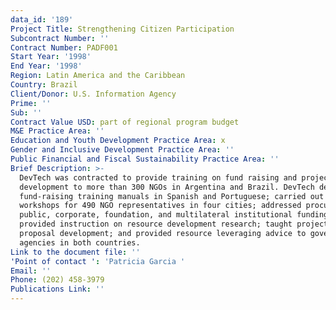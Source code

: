 ```yaml
---
data_id: '189'
Project Title: Strengthening Citizen Participation
Subcontract Number: ''
Contract Number: PADF001
Start Year: '1998'
End Year: '1998'
Region: Latin America and the Caribbean
Country: Brazil
Client/Donor: U.S. Information Agency
Prime: ''
Sub: ''
Contract Value USD: part of regional program budget
M&E Practice Area: ''
Education and Youth Development Practice Area: x
Gender and Inclusive Development Practice Area: ''
Public Financial and Fiscal Sustainability Practice Area: ''
Brief Description: >-
  DevTech was contracted to provide training on fund raising and project
  development to more than 300 NGOs in Argentina and Brazil. DevTech designed
  fund-raising training manuals in Spanish and Portuguese; carried out hands-on
  workshops for 490 NGO representatives in four cities; addressed procurement of
  public, corporate, foundation, and multilateral institutional funding;
  provided instruction on resource development research; taught project and
  proposal development; and provided resource leveraging advice to government
  agencies in both countries.
Link to the document file: ''
'Point of contact ': 'Patricia Garcia '
Email: ''
Phone: (202) 458-3979
Publications Link: ''
---
```

